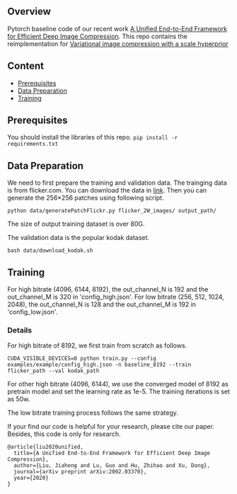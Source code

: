 
## Overview
Pytorch baseline code of our recent work [A Unified End-to-End Framework for Efficient Deep Image Compression](https://arxiv.org/abs/2002.03370).
This repo contains the reimplementation for [Variational image compression with a scale hyperprior](https://arxiv.org/abs/1802.01436)


## Content

- [Prerequisites](#prerequisites)
- [Data Preparation](#data-preparation)
- [Training](#training)

## Prerequisites

You should install the libraries of this repo.
``
pip install -r requirements.txt
``
## Data Preparation

We need to first prepare the training and validation data.
The trainging data is from flicker.com.
You can download the data in [link](https://bhpan.buaa.edu.cn:443/link/5A49A835629D57929F82A2D97A6EC855).
Then you can generate the 256*256 patches using following script.
```
python data/generatePatchFlickr.py flicker_2W_images/ output_path/
```
The size of output training dataset is over 80G.

The validation data is the popular kodak dataset.
```
bash data/download_kodak.sh
```

## Training 

For high bitrate (4096, 6144, 8192), the out_channel_N is 192 and the out_channel_M is 320 in 'config_high.json'.
For low bitrate (256, 512, 1024, 2048), the out_channel_N is 128 and the out_channel_M is 192 in 'config_low.json'.

### Details
For high bitrate of 8192, we first train from scratch as follows.

```
CUDA_VISIBLE_DEVICES=0 python train.py --config examples/example/config_high.json -n baseline_8192 --train flicker_path --val kodak_path
```
For other high bitrate (4096, 6144), we use the converged model of 8192 as pretrain model and set the learning rate as 1e-5.
The training iterations is set as 50w.

The low bitrate training process follows the same strategy.

If your find our code is helpful for your research, please cite our paper.
Besides, this code is only for research.
```
@article{liu2020unified,
  title={A Unified End-to-End Framework for Efficient Deep Image Compression},
  author={Liu, Jiaheng and Lu, Guo and Hu, Zhihao and Xu, Dong},
  journal={arXiv preprint arXiv:2002.03370},
  year={2020}
}